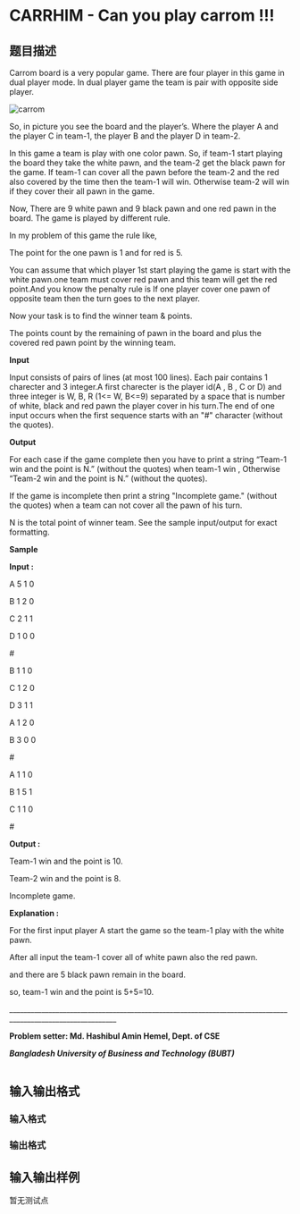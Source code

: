 # CARRHIM - Can you play carrom !!!

## 题目描述

Carrom board is a very popular game. There are four player in this game in dual player mode. In dual player game the team is pair with opposite side player.

![carrom](http://s10.postimg.org/l9ipohck9/carom.png "carrom")

So, in picture you see the board and the player’s. Where the player A and the player C in team-1, the player B and the player D in team-2.

In this game a team is play with one color pawn. So, if team-1 start playing the board they take the white pawn, and the team-2 get the black pawn for the game. If team-1 can cover all the pawn before the team-2 and the red also covered by the time then the team-1 will win. Otherwise team-2 will win if they cover their all pawn in the game.

Now, There are 9 white pawn and 9 black pawn and one red pawn in the board. The game is played by different rule.

In my problem of this game the rule like,

The point for the one pawn is 1 and for red is 5.

You can assume that which player 1st start playing the game is start with the white pawn.one team must cover red pawn and this team will get the red point.And you know the penalty rule is If one player cover one pawn of opposite team then the turn goes to the next player.

Now your task is to find the winner team & points.

The points count by the remaining of pawn in the board and plus the covered red pawn point by the winning team.

**Input**

Input consists of pairs of lines (at most 100 lines). Each pair contains 1 charecter and 3 integer.A first charecter is the player id(A , B , C or D) and three integer is W, B, R (1<= W, B<=9) separated by a space that is number of white, black and red pawn the player cover in his turn.The end of one input occurs when the first sequence starts with an "#" character (without the quotes).

**Output**

For each case if the game complete then you have to print a string “Team-1 win and the point is N.” (without the quotes) when team-1 win , Otherwise “Team-2 win and the point is N.” (without the quotes).

If the game is incomplete then print a string "Incomplete game." (without the quotes) when a team can not cover all the pawn of his turn.

N is the total point of winner team. See the sample input/output for exact formatting.

**Sample**

**Input :**

A 5 1 0

B 1 2 0

C 2 1 1

D 1 0 0

\#

B 1 1 0

C 1 2 0

D 3 1 1

A 1 2 0

B 3 0 0

\#

A 1 1 0

B 1 5 1

C 1 1 0

\#

**Output :**

Team-1 win and the point is 10.

Team-2 win and the point is 8.

Incomplete game.

**Explanation :**

For the first input player A start the game so the team-1 play with the white pawn.

After all input the team-1 cover all of white pawn also the red pawn.

and there are 5 black pawn remain in the board.

so, team-1 win and the point is 5+5=10.

\_\_\_\_\_\_\_\_\_\_\_\_\_\_\_\_\_\_\_\_\_\_\_\_\_\_\_\_\_\_\_\_\_\_\_\_\_\_\_\_\_\_\_\_\_\_\_\_\_\_\_\_\_\_\_\_\_\_\_\_\_\_\_\_\_\_\_\_\_\_\_\_\_\_\_\_\_\_\_\_\_\_\_\_\_\_\_\_\_\_\_\_\_\_\_\_\_\_\_\_\_\_\_\_\_\_\_\_

**Problem setter: Md. Hashibul Amin Hemel, Dept. of CSE**

**_Bangladesh University of Business and Technology (BUBT)_**

```

```

## 输入输出格式

### 输入格式

### 输出格式

## 输入输出样例

暂无测试点


